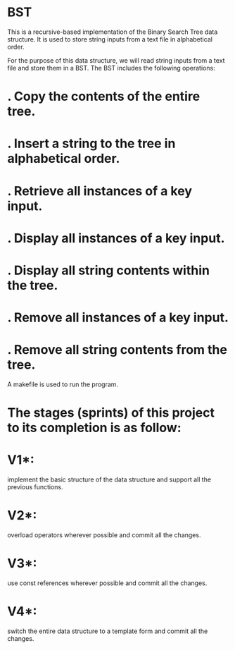 # BST
This is a recursive-based implementation of the Binary Search Tree data structure. It is used to store string inputs from a text file in alphabetical order.

For the purpose of this data structure, we will read string inputs from a text file and store them in a BST. The BST includes the following operations:

# . Copy the contents of the entire tree.

# . Insert a string to the tree in alphabetical order.

# . Retrieve all instances of a key input.

# . Display all instances of a key input.

# . Display all string contents within the tree.

# . Remove all instances of a key input.

# . Remove all string contents from the tree.

A makefile is used to run the program.

# The stages (sprints) of this project to its completion is as follow:

# V1*: 
implement the basic structure of the data structure and support all the previous functions.
# V2*:
overload operators wherever possible and commit all the changes.
# V3*:
use const references wherever possible and commit all the changes.
# V4*: 
switch the entire data structure to a template form and commit all the changes.
